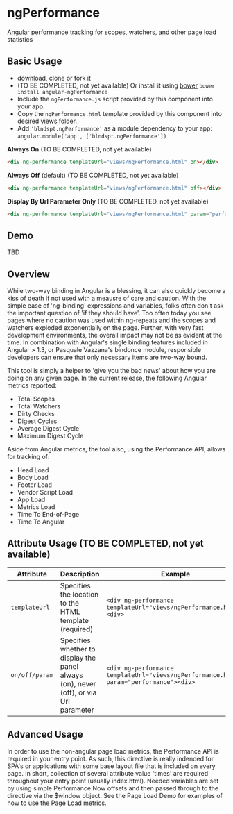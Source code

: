 ngPerformance
========

Angular performance tracking for scopes, watchers, and other page load statistics

## Basic Usage
* download, clone or fork it
* (TO BE COMPLETED, not yet available) Or install it using [bower](http://twitter.github.com/bower/) `bower install angular-ngPerformance`
* Include the `ngPerformance.js` script provided by this component into your app.
* Copy the `ngPerformance.html` template provided by this component into desired views folder.
* Add `'blndspt.ngPerformance'` as a module dependency to your app: `angular.module('app', ['blndspt.ngPerformance'])`

**Always On** (TO BE COMPLETED, not yet available)
```html
<div ng-performance templateUrl="views/ngPerformance.html" on></div>
```
**Always Off** (default)  (TO BE COMPLETED, not yet available)
```html
<div ng-performance templateUrl="views/ngPerformance.html" off></div>
```
**Display By Url Parameter Only**  (TO BE COMPLETED, not yet available)
```html
<div ng-performance templateUrl="views/ngPerformance.html" param="performance"></div>
```

## Demo
TBD

## Overview
While two-way binding in Angular is a blessing, it can also quickly become a kiss of death if not used with a meausre of care and caution.  With the simple ease of 'ng-binding' expressions and variables, folks often don't ask the important question of 'if they should have'.  Too often today you see pages where no caution was used within ng-repeats and the scopes and watchers exploded exponentially on the page.  Further, with very fast development environments, the overall impact may not be as evident at the time.  In combination with Angular's single binding features included in Angular > 1.3, or Pasquale Vazzana's bindonce module, responsible developers can ensure that only necessary items are two-way bound. 

This tool is simply a helper to 'give you the bad news' about how you are doing on any given page.  In the current release, the following Angular metrics reported:
* Total Scopes
* Total Watchers
* Dirty Checks
* Digest Cycles
* Average Digest Cycle
* Maximum Digest Cycle

Aside from Angular metrics, the tool also, using the Performance API, allows for tracking of:
* Head Load
* Body Load
* Footer Load
* Vendor Script Load
* App Load
* Metrics Load
* Time To End-of-Page
* Time To Angular

## Attribute Usage  (TO BE COMPLETED, not yet available)
| Attribute  | 	Description | 	Example  |
|------------|----------------|-----|
| `templateUrl`| Specifies the location to the HTML template (required)  | `<div ng-performance templateUrl="views/ngPerformance.html"><div>` |
| `on/off/param`| Specifies whether to display the panel always (on), never (off), or via Url parameter  | `<div ng-performance templateUrl="views/ngPerformance.html" param="performance"><div>` |

## Advanced Usage
In order to use the non-angular page load metrics, the Performance API is required in your entry point.  As such, this directive is really indended for SPA's or applications with some base layout file that is included on every page.  In short, collection of several attribute value 'times' are required throughout your entry point (usually index.html).  Needed variables are set by using simple Performance.Now offsets and then passed through to the directive via the $window object.  See the Page Load Demo for examples of how to use the Page Load metrics.  

